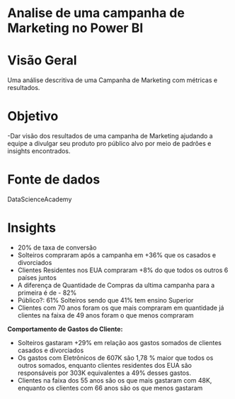 # Analise de uma campanha de Marketing no Power BI

# Visão Geral 
Uma análise descritiva de uma Campanha de Marketing com métricas e resultados.

# Objetivo
 -Dar visão dos resultados de uma campanha de Marketing ajudando a equipe a divulgar seu produto pro público alvo por meio de padrões e insights encontrados.

# Fonte de dados 
DataScienceAcademy

# Insights
- 20% de taxa de conversão 
 - Solteiros compraram após a campanha em +36% que os casados e divorciados
 - Clientes Residentes nos EUA compraram +8% do que todos os outros 6 países juntos
 -  A diferença de Quantidade de Compras da ultima campanha para a primeira é de - 82%
 - Público?: 61% Solteiros  sendo que 41% tem ensino Superior 
- Clientes com 70 anos foram os que mais compraram em quantidade já clientes na faixa de 49 anos foram o que menos compraram

**Comportamento de Gastos do Cliente:**
- Solteiros gastaram +29% em relação aos gastos somados de clientes casados e divorciados
-  Os gastos com Eletrônicos de 607K são 1,78 % maior que todos os outros somados, enquanto clientes residentes dos EUA são responsáveis por 303K equivalentes a 49% desses gastos.
- Clientes na faixa dos 55 anos são os que mais gastaram com 48K, enquanto os clientes com 66 anos são os que menos gastaram  
